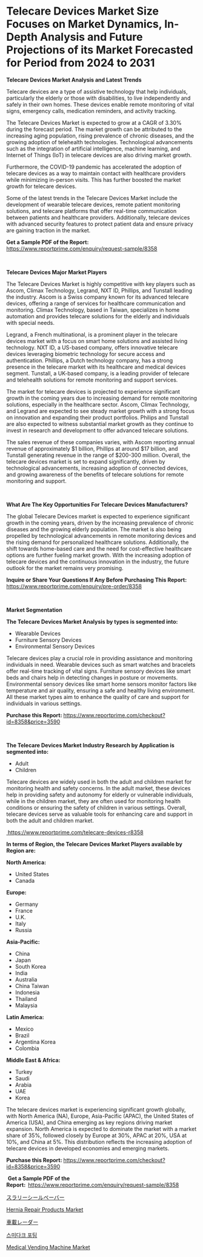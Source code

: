 <p><h1>Telecare Devices Market Size Focuses on Market Dynamics, In-Depth Analysis and Future Projections of its Market Forecasted for Period from 2024 to 2031</h1></p><p><strong>Telecare Devices Market Analysis and Latest Trends</strong></p>
<p><p>Telecare devices are a type of assistive technology that help individuals, particularly the elderly or those with disabilities, to live independently and safely in their own homes. These devices enable remote monitoring of vital signs, emergency calls, medication reminders, and activity tracking.</p><p>The Telecare Devices Market is expected to grow at a CAGR of 3.30% during the forecast period. The market growth can be attributed to the increasing aging population, rising prevalence of chronic diseases, and the growing adoption of telehealth technologies. Technological advancements such as the integration of artificial intelligence, machine learning, and Internet of Things (IoT) in telecare devices are also driving market growth.</p><p>Furthermore, the COVID-19 pandemic has accelerated the adoption of telecare devices as a way to maintain contact with healthcare providers while minimizing in-person visits. This has further boosted the market growth for telecare devices.</p><p>Some of the latest trends in the Telecare Devices Market include the development of wearable telecare devices, remote patient monitoring solutions, and telecare platforms that offer real-time communication between patients and healthcare providers. Additionally, telecare devices with advanced security features to protect patient data and ensure privacy are gaining traction in the market.</p></p>
<p><strong>Get a Sample PDF of the Report:&nbsp;</strong> <a href="https://www.reportprime.com/enquiry/request-sample/8358">https://www.reportprime.com/enquiry/request-sample/8358</a></p>
<p>&nbsp;</p>
<p><strong>Telecare Devices Major Market Players</strong></p>
<p><p>The Telecare Devices Market is highly competitive with key players such as Ascom, Climax Technology, Legrand, NXT ID, Phillips, and Tunstall leading the industry. Ascom is a Swiss company known for its advanced telecare devices, offering a range of services for healthcare communication and monitoring. Climax Technology, based in Taiwan, specializes in home automation and provides telecare solutions for the elderly and individuals with special needs.</p><p>Legrand, a French multinational, is a prominent player in the telecare devices market with a focus on smart home solutions and assisted living technology. NXT ID, a US-based company, offers innovative telecare devices leveraging biometric technology for secure access and authentication. Phillips, a Dutch technology company, has a strong presence in the telecare market with its healthcare and medical devices segment. Tunstall, a UK-based company, is a leading provider of telecare and telehealth solutions for remote monitoring and support services.</p><p>The market for telecare devices is projected to experience significant growth in the coming years due to increasing demand for remote monitoring solutions, especially in the healthcare sector. Ascom, Climax Technology, and Legrand are expected to see steady market growth with a strong focus on innovation and expanding their product portfolios. Philips and Tunstall are also expected to witness substantial market growth as they continue to invest in research and development to offer advanced telecare solutions.</p><p>The sales revenue of these companies varies, with Ascom reporting annual revenue of approximately $1 billion, Phillips at around $17 billion, and Tunstall generating revenue in the range of $200-300 million. Overall, the telecare devices market is set to expand significantly, driven by technological advancements, increasing adoption of connected devices, and growing awareness of the benefits of telecare solutions for remote monitoring and support.</p></p>
<p>&nbsp;</p>
<p><strong>What Are The Key Opportunities For Telecare Devices Manufacturers?</strong></p>
<p><p>The global Telecare Devices market is expected to experience significant growth in the coming years, driven by the increasing prevalence of chronic diseases and the growing elderly population. The market is also being propelled by technological advancements in remote monitoring devices and the rising demand for personalized healthcare solutions. Additionally, the shift towards home-based care and the need for cost-effective healthcare options are further fueling market growth. With the increasing adoption of telecare devices and the continuous innovation in the industry, the future outlook for the market remains very promising.</p></p>
<p><strong>Inquire or Share Your Questions If Any Before Purchasing This Report:</strong> <a href="https://www.reportprime.com/enquiry/pre-order/8358">https://www.reportprime.com/enquiry/pre-order/8358</a></p>
<p>&nbsp;</p>
<p><strong>Market Segmentation</strong></p>
<p><strong>The Telecare Devices Market Analysis by types is segmented into:</strong></p>
<p><ul><li>Wearable Devices</li><li>Furniture Sensory Devices</li><li>Environmental Sensory Devices</li></ul></p>
<p><p>Telecare devices play a crucial role in providing assistance and monitoring individuals in need. Wearable devices such as smart watches and bracelets offer real-time tracking of vital signs. Furniture sensory devices like smart beds and chairs help in detecting changes in posture or movements. Environmental sensory devices like smart home sensors monitor factors like temperature and air quality, ensuring a safe and healthy living environment. All these market types aim to enhance the quality of care and support for individuals in various settings.</p></p>
<p><strong>Purchase this Report:&nbsp;</strong><a href="https://www.reportprime.com/checkout?id=8358&price=3590">https://www.reportprime.com/checkout?id=8358&price=3590</a></p>
<p>&nbsp;</p>
<p><strong>The Telecare Devices Market Industry Research by Application is segmented into:</strong></p>
<p><ul><li>Adult</li><li>Children</li></ul></p>
<p><p>Telecare devices are widely used in both the adult and children market for monitoring health and safety concerns. In the adult market, these devices help in providing safety and autonomy for elderly or vulnerable individuals, while in the children market, they are often used for monitoring health conditions or ensuring the safety of children in various settings. Overall, telecare devices serve as valuable tools for enhancing care and support in both the adult and children market.</p></p>
<p><a href="https://www.reportprime.com/telecare-devices-r8358">&nbsp;https://www.reportprime.com/telecare-devices-r8358</a></p>
<p><strong>In terms of Region, the Telecare Devices Market Players available by Region are:</strong></p>
<p>
    <p> <strong> North America: </strong>
        <ul>
            <li>United States</li>
            <li>Canada</li>
        </ul>
        </p> 
    <p> <strong> Europe: </strong>
        <ul>
            <li>Germany</li>
            <li>France</li>
            <li>U.K.</li>
            <li>Italy</li>
            <li>Russia</li>
        </ul>
        </p> 
    <p> <strong> Asia-Pacific: </strong>
        <ul>
            <li>China</li>
            <li>Japan</li>
            <li>South Korea</li>
            <li>India</li>
            <li>Australia</li>
            <li>China Taiwan</li>
            <li>Indonesia</li>
            <li>Thailand</li>
            <li>Malaysia</li>
        </ul>
        </p> 
    <p> <strong> Latin America: </strong>
        <ul>
            <li>Mexico</li>
            <li>Brazil</li>
            <li>Argentina Korea</li>
            <li>Colombia</li>
        </ul>
        </p> 
    <p> <strong> Middle East & Africa: </strong>
        <ul>
            <li>Turkey</li>
            <li>Saudi</li>
            <li>Arabia</li>
            <li>UAE</li>
            <li>Korea</li>
        </ul>
    </p>
    </p>
<p><p>The telecare devices market is experiencing significant growth globally, with North America (NA), Europe, Asia-Pacific (APAC), the United States of America (USA), and China emerging as key regions driving market expansion. North America is expected to dominate the market with a market share of 35%, followed closely by Europe at 30%, APAC at 20%, USA at 10%, and China at 5%. This distribution reflects the increasing adoption of telecare devices in developed economies and emerging markets.</p></p>
<p><strong>Purchase this Report: </strong><a href="https://www.reportprime.com/checkout?id=8358&price=3590">https://www.reportprime.com/checkout?id=8358&price=3590</a></p>
<p>&nbsp;<strong>Get a Sample PDF of the Report:&nbsp;&nbsp;</strong><a href="https://www.reportprime.com/enquiry/request-sample/8358">https://www.reportprime.com/enquiry/request-sample/8358</a></p>
<p><strong></strong></p>
<p><p><a href="https://github.com/dzy793153605/Market-Research-Report-List-2/blob/main/386439077250.md">スラリーシールペーバー</a></p><p><a href="https://github.com/Sarissaschmalingtr6fz2739/Market-Research-Report-List-2/blob/main/hernia-repair-products-market.md">Hernia Repair Products Market</a></p><p><a href="https://medium.com/@barrycuda1974/%E8%87%AA%E5%8B%95%E8%BB%8A%E7%94%A8%E3%83%AC%E3%83%BC%E3%83%80%E3%83%BC%E5%B8%82%E5%A0%B4%E3%83%AC%E3%83%9D%E3%83%BC%E3%83%88%E3%81%AF-%E3%81%93%E3%81%AE%E5%B8%82%E5%A0%B4%E3%81%AE%E6%9C%80%E6%96%B0%E3%81%AE%E3%83%88%E3%83%AC%E3%83%B3%E3%83%89%E3%81%A8%E6%88%90%E9%95%B7%E6%A9%9F%E4%BC%9A%E3%82%92%E6%98%8E%E3%82%89%E3%81%8B%E3%81%AB%E3%81%97%E3%81%A6%E3%81%84%E3%81%BE%E3%81%99-d241dc23679d">車載レーダー</a></p><p><a href="https://github.com/vseigx30c9a1j/Market-Research-Report-List-2/blob/main/190725573029.md">스미다크 포팅</a></p><p><a href="https://github.com/jodemen/Market-Research-Report-List-2/blob/main/medical-vending-machine-market.md">Medical Vending Machine Market</a></p></p>